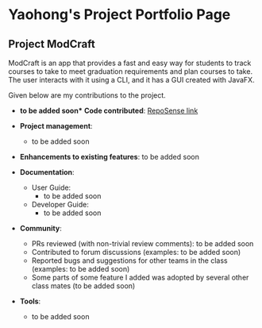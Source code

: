 # Yaohong's Project Portfolio Page

## Project ModCraft


ModCraft is an app that provides a fast and easy way for students to track courses
to take to meet graduation requirements and plan courses to take. The user interacts
with it using a CLI, and it has a GUI created with JavaFX.

Given below are my contributions to the project.

- **to be added soon\*** **Code contributed**: [RepoSense link](https://nus-cs2103-ay2324s1.github.io/tp-dashboard/#/widget/?search=&sort=groupTitle&sortWithin=title&timeframe=commit&mergegroup=&groupSelect=groupByRepos&breakdown=true&checkedFileTypes=docs~functional-code~test-code&since=2023-09-22&chartGroupIndex=46&chartIndex=0)

- **Project management**:

  - to be added soon

- **Enhancements to existing features**:
  to be added soon

- **Documentation**:

  - User Guide:
    - to be added soon
  - Developer Guide:
    - to be added soon

- **Community**:

  - PRs reviewed (with non-trivial review comments): to be added soon
  - Contributed to forum discussions (examples: to be added soon)
  - Reported bugs and suggestions for other teams in the class (examples: to be added soon)
  - Some parts of some feature I added was adopted by several other class mates (to be added soon)

- **Tools**:

  - to be added soon